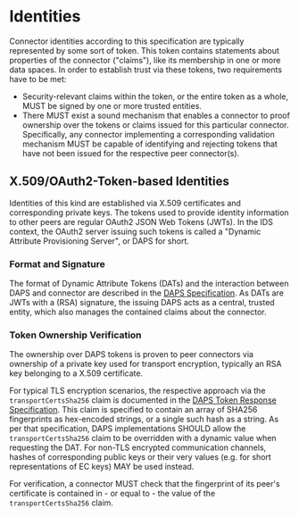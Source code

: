 # Identities

Connector identities according to this specification are typically represented by some sort of token.
This token contains statements about properties of the connector ("claims"), like its membership in one or more data spaces.
In order to establish trust via these tokens, two requirements have to be met:

- Security-relevant claims within the token, or the entire token as a whole, MUST be signed by one or more trusted entities.
- There MUST exist a sound mechanism that enables a connector to proof ownership over the tokens or claims issued for this particular connector.
Specifically, any connector implementing a corresponding validation mechanism MUST be capable of identifying and rejecting tokens that have not been issued for the respective peer connector(s).

## X.509/OAuth2-Token-based Identities
Identities of this kind are established via X.509 certificates and corresponding private keys.
The tokens used to provide identity information to other peers are regular OAuth2 JSON Web Tokens (JWTs).
In the IDS context, the OAuth2 server issuing such tokens is called a "Dynamic Attribute Provisioning Server", or DAPS for short.

### Format and Signature
The format of Dynamic Attribute Tokens (DATs) and the interaction between DAPS and connector are described in the [DAPS Specification](../../Components/IdentityProvider/DAPS/README.md).
As DATs are JWTs with a (RSA) signature, the issuing DAPS acts as a central, trusted entity, which also manages the contained claims about the connector.

### Token Ownership Verification
The ownership over DAPS tokens is proven to peer connectors via ownership of a private key used for transport encryption, typically an RSA key belonging to a X.509 certificate.

For typical TLS encryption scenarios, the respective approach via the `transportCertsSha256` claim is documented in the [DAPS Token Response Specification](../../Components/IdentityProvider/DAPS/README.md#token-response).
This claim is specified to contain an array of SHA256 fingerprints as hex-encoded strings, or a single such hash as a string.
As per that specification, DAPS implementations SHOULD allow the `transportCertsSha256` claim to be overridden with a dynamic value when requesting the DAT.
For non-TLS encrypted communication channels, hashes of corresponding public keys or their very values (e.g. for short representations of EC keys) MAY be used instead.

For verification, a connector MUST check that the fingerprint of its peer's certificate is contained in - or equal to - the value of the `transportCertsSha256` claim.
